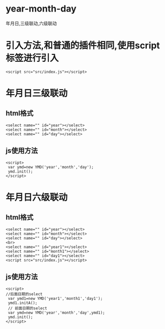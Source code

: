 # year-month-day
年月日,三级联动,六级联动
# 引入方法,和普通的插件相同,使用script标签进行引入
```
<script src="src/index.js"></script>
```
# 年月日三级联动
## html格式
```
<select name="" id="year"></select>
<select name="" id="month"></select>
<select name="" id="day"></select>
```
## js使用方法
```
<script>
 var ymd=new YMD('year','month','day');
 ymd.init();
</script>
```
# 年月日六级联动
## html格式
```
<select name="" id="year"></select>
<select name="" id="month"></select>
<select name="" id="day"></select>
<br>
<select name="" id="year1"></select>
<select name="" id="month1"></select>
<select name="" id="day1"></select>
<script src="src/index.js"></script>
```

## js使用方法
```
<script>
//后面日期的select
 var ymd1=new YMD('year1','month1','day1');
 ymd1.initA();
 // 前面日期的select
 var ymd=new YMD('year','month','day',ymd1);
 ymd.init();
</script>
```

